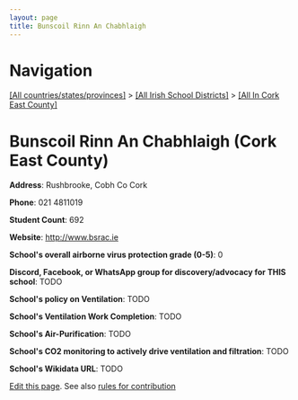 ```yaml
---
layout: page
title: Bunscoil Rinn An Chabhlaigh
---
```

# Navigation

[[All countries/states/provinces]](../../..) > [[All Irish School Districts]](../..) > [[All In Cork East County]](..)

# Bunscoil Rinn An Chabhlaigh (Cork East County)

**Address**: Rushbrooke, Cobh Co Cork

**Phone**: 021 4811019

**Student Count**: 692

**Website**: <http://www.bsrac.ie>

**School's overall airborne virus protection grade (0-5)**: 0

**Discord, Facebook, or WhatsApp group for discovery/advocacy for THIS school**: TODO

**School's policy on Ventilation**: TODO

**School's Ventilation Work Completion**: TODO

**School's Air-Purification**: TODO

**School's CO2 monitoring to actively drive ventilation and filtration**: TODO

**School's Wikidata URL**: TODO


[Edit this page](https://github.com/ventilate-schools/Ireland/edit/main/./Cork_East_County/Bunscoil_Rinn_An_Chabhlaigh.md). See also [rules for contribution](../../../contribution-rules/)